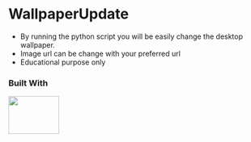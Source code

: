 # WallpaperUpdate
* By running the python script you will be easily change the desktop wallpaper.
* Image url can be change with your preferred url
* Educational purpose only

### Built With
 <a href="https://www.python.org/" alt="Python">
        <img src="https://www.python.org/static/community_logos/python-logo-master-v3-TM.png"  width="100" height="75" /></a>
